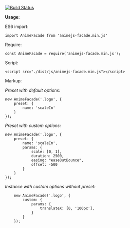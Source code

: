 [![Build Status](https://travis-ci.org/dmitriyakkerman/animejs-facade.svg?branch=master)](https://travis-ci.org/dmitriyakkerman/animejs-facade)

**Usage:**

ES6 import: 
            
    import AnimeFacade from 'animejs-facade.min.js'

Require:
    
    const AnimeFacade = require('animejs-facade.min.js');
    
Script:

    <script src="./dist/js/animejs-facade.min.js"></script>

Markup:

_Preset with default options:_

    new AnimeFacade('.logo', {
        preset: {
            name: 'scaleIn'
        }
    });    

_Preset with custom options:_

    new AnimeFacade('.logo', {
        preset: {
            name: 'scaleIn',
            params: {
                scale: [0, 1],
                duration: 2500,
                easing: "easeOutBounce",
                offset: -500
            }
        }
    });  

_Instance with custom options without preset:_

        new AnimeFacade('.logo', {
            custom: {
                params: {
                    translateX: [0, '100px'],
                }
            }            
        });
